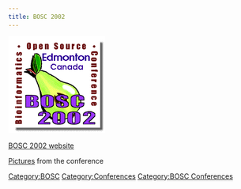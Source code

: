 ```yaml
---
title: BOSC 2002
---
```


![](Bosc-2002-logo.png "Bosc-2002-logo.png")

[BOSC 2002 website](http://open-bio.org/bosc2002)

[Pictures](http://gallery.open-bio.org/gallery2/v/bosc2002) from the
conference

<Category:BOSC> <Category:Conferences> [Category:BOSC
Conferences](Category:BOSC_Conferences "wikilink")

